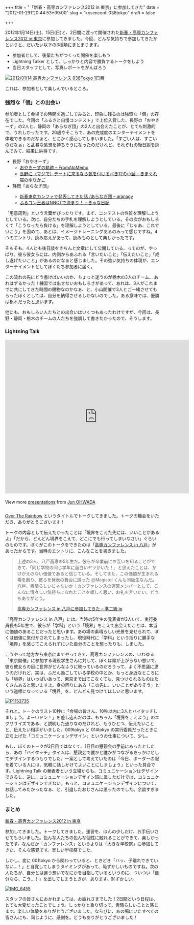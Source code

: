+++
title = "「新春・高専カンファレンス2012 in 東京」に参加してきた"
date = "2012-01-29T20:44:53+09:00"
slug = "kosenconf-038tokyo"
draft = false

+++

<p>2012年1月14日(土)、15日(日)と、2日間に渡って開催された<a href="http://kosenconf.jp/?038tokyo" title="新春・高専カンファレンス2012 in 東京 - 高専カンファレンス Wiki">新春・高専カンファレンス2012 in 東京</a>に参加してきました。今回、どんな気持ちで参加してきたかというと、だいたい以下の3種類にまとまります。</p>
<ul>
<li>参加者として、後輩たちがつくった開催を楽しもう</li>
<li>Lightning Talker として、しっかりと内容で勝負するトークをしよう</li>
<li>当日スタッフとして、写真レポートをがんばろう</li>
</ul>
<p><a href="http://www.flickr.com/photos/magurojp/6707986637/" title="2012/01/14 高専カンファレンス 038Tokyo 1日目 by magurojp, on Flickr"><img src="http://farm8.staticflickr.com/7170/6707986637_a0662761ea_z.jpg" alt="2012/01/14 高専カンファレンス 038Tokyo 1日目"></a></p>
<p>これは、参加者として楽しんでいるところ。</p>
<h3>強烈な「個」との出会い</h3>
<p>参加者として会場での時間を過ごしてみると、印象に残るのは強烈な「個」の存在でした。今回の「ふるさと自慢コンテスト」で上位入賞した、長野の「おやきーず」の2人と、静岡の「あらなぎ団」の2人と出会えたことが、とても刺激的で、うれしかったです。20歳やそこらで、あの完成度のエンターテイメントを体現できるのだなぁと、とにかく感心してしまいました。「すごい人は、すごいのだなぁ」と乱暴な感想を持ちそうになったのだけれど、それぞれの後日談を読んでみて、結果に納得です。</p>
<ul>
<li>長野「おやきーず」
<ul>
<li><a href="http://d.hatena.ne.jp/FromAtom/20120116/1326719141" title="おやきーずの軌跡｜kosenconf-038tokyo - FromAtoMemo">おやきーずの軌跡 &#8211; FromAtoMemo</a></li>
<li><a href="http://d.hatena.ne.jp/WhimsicalCat/20120117/p1" title="長野に（マジで）デートに来るなら気を付けるべき12の小話 - きまぐれ猫のゆりかご">長野に（マジで）デートに来るなら気を付けるべき12の小話 &#8211; きまぐれ猫のゆりかご</a></li>
</ul>
<li>静岡「あらなぎ団」</li>
<ul>
<li><a href="http://d.hatena.ne.jp/arng/20120119/1326981418" title="新春東京カンファで発表してきた話 /あらなぎ団 - aranagy">新春東京カンファで発表してきた話 /あらなぎ団 &#8211; aranagy</a></li>
<li><a href="http://kya7y.hatenablog.com/entry/2012/01/20/003914" title="ふるコン王者はNNCTで決まり！　[kosenconf-038tokyo] - きゃな日記">ふるコン王者はNNCTで決まり！ &#8211; きゃな日記</a></li>
</ul>
</ul>
<p>「用意周到」という言葉がぴったりです。まず、コンテストの性質を理解しようとしている。次に、自分たちの手札を理解しようとしている。その次がおもしろくて「こうなったら負ける」を理解しようとしている。最後に「じゃあ、これでいこう」を固めて、あとは、イメージトレーニングあるのみって感じですね。4つのエントリ、読み応えがあって、読みものとして楽しかったです。</p>
<p>そもそも、4人とも後日談をきちんと文章にして公開している、ってのが、やっぱり。彼ら彼女らには、内側からあふれる「言いたいこと」「伝えたいこと」「成し遂げたいこと」があるのだなぁと感じました。その強い気持ちの体現が、エンターテイメントとしてぼくたち参加者に届く。</p>
<p>この流れの先にどう書けばいいのか、ちょっと迷うのが栃木の3人のチーム… あれはずるかった！練習では出せないおもしろさがあって、あれは、3人がこれまでに共にしてきた時間の賜物なのかなぁ、と、小山開催で3人とご一緒させてもらったぼくとしては、自分を納得させるしかないのでした。ある意味では、優勝は栃木だったと思います。</p>
<p>他にも、おもしろい人たちとの出会いはいくつもあったわけですが、今回は、長野・静岡・栃木のチームの人たちを強調して書きたかったので、そうします。</p>
<h3>Lightning Talk</h3>
<div style="width:600px" id="__ss_11263709"><iframe src="http://www.slideshare.net/slideshow/embed_code/11263709" width="600" height="500" frameborder="0" marginwidth="0" marginheight="0" scrolling="no"></iframe> </p>
<div style="padding:5px 0 12px"> View more <a href="http://www.slideshare.net/" target="_blank">presentations</a> from <a href="http://www.slideshare.net/june29" target="_blank">Jun OHWADA</a> </div>
</p></div>
<p><a href="http://www.slideshare.net/june29/kosenconf-038tokyo" title="Over The Rainbow" target="_blank">Over The Rainbow</a> というタイトルでトークしてきました。トークの機会をいただき、ありがとうございます！</p>
<p>トークの内容として伝えたかったことは「境界をこえた先には、いいことがあるよ」「だから、どんどん境界をこえて、どこにでも行ってしまいなさい」ぐらいのものです。ぼくがこのトークをできたのは「<a href="http://june29.jp/2010/02/07/kosenconf-012hachinohe/" title="高専カンファレンス in 八戸に参加してきた - 準二級.jp">高専カンファレンス in 八戸</a>」があったからです。当時のエントリに、こんなことを書きました。</p>
<blockquote><p>
上述の3人、八戸高専の5年生だ。彼らが卒業前にお互いを知ることができて、「同じ学校の同じ学年に面白いヤツがいた！」と思えたことは、かけがえのない価値であると信じている。そしてまた、この価値が生まれる場を創り、彼らを発表の舞台に誘った @Magistol くんも同級生なんだ。八戸、素晴らしいじゃないか！カンファレンスの運営メンバーとして、こんなに清々しい気持ちになれたことを嬉しく思い、お礼を言いたい。どうもありがとう。</p>
<p><a class="quote" href="http://june29.jp/2010/02/07/kosenconf-012hachinohe/" title="高専カンファレンス in 八戸に参加してきた - 準二級.jp">高専カンファレンス in 八戸に参加してきた &#8211; 準二級.jp</a>
</p></blockquote>
<p>「高専カンファレンス in 八戸」には、当時の5年生の発表者が3人いて、実行委員長も5年生で、彼らが「学科」という「境界」をこえて出会えたことは、本当に価値のあることだったと思います。あの場の素晴らしい光景を見せられて、ぼくは価値に気付かされてしまったし、現役時代に「学科」という括りに勝手な「境界」を感じてこえられずにいた自分のことを想ったりも、しました。</p>
<p>こうやって地方から東京にまでやってきて、高専カンファレンスの、いわゆる「東京開催」に参加する現役学生さんに対して、ぼくは頭が上がらない想いで、彼ら彼女らの目に世界がどんなふうに映っているのだろうって、よく不思議に思うのだけれど、実は、ふだん過ごしている学校の中とか、もっと身近なところにも「境界」はいっぱいあって、東京まで出てこなくても、見つけられるものはたくさんあると思いますよ。身の回りにある「この先に、いいことがありそう」という道標になっている「境界」を、どんどん見つけてほしいと思います。</p>
<p><a href="http://www.flickr.com/photos/sora_h/6700073169/" title="P1153735 by sora_h, on Flickr"><img src="http://farm8.staticflickr.com/7014/6700073169_12e782ff0c_z.jpg" alt="P1153735"></a></p>
<p>それと。トークのラスト10秒に「会場の皆さん、10秒以内に3人とハイタッチしましょう。よーいドン！」を差し込んだのは、もちろん「境界をこえよう」のエクササイズである、と説明した通りなのだけれど、もうひとつ、伝えたいことと、伝えたい相手がいました。009tokyo と 014tokyo の実行委員だったときに立ち上げた「コミュニケーションデザイン」というお仕事について、少し。</p>
<p>もし、ぼくのトークが2日目ではなくて、1日目の懇親会の手前にあったとしたら、あの「ハイタッチ」タイムは、懇親会で誰かと誰かがつながるきっかけとしてデザインするつもりでした。一案として考えていたのは「今日、ボーダーの服を着ている人には、気軽に話しかけてよいことにしましょう」といった具合です。Lightning Talk の発表者という立場からも、コミュニケーションはデザインできるし、逆に、コミュニケーションデザイン班に属しただけでは、コミュニケーションはデザインできない。もっと、コミュニケーションデザインについて、お話してみたかったなぁ、と、引退したおじさんは思ったのでした。余談すぎました。</p>
<h3>まとめ</h3>
<p><a href="http://kosenconf.jp/?038tokyo" title="新春・高専カンファレンス2012 in 東京 - 高専カンファレンス Wiki">新春・高専カンファレンス2012 in 東京</a></p>
<p>参加してきました。トークしてきました。運営を、ほんの少しだけ、お手伝いさせてもらいました。色んな人たちの色んな個性に触れることができて、楽しかったです。なんだか「カンファレンス」というよりは「大きな学校祭」に参加してきた、そんな感覚です。楽しい学校祭でした。</p>
<p>しかし、変に 001tokyo から関わっていると、ときどき「ハッ、子離れできていない…！」と自覚してしまうタイミングがあって、恥ずかしいものですね。次の人たちが、自分とは違う想いでなにかを目指しているというのに、ついつい「自分なら、こう…！」を出してしまうときが、あります。恥ずかしい。</p>
<p><a href="http://www.flickr.com/photos/earth2001y/6701304075/" title="IMG_6455 by earth2001y, on Flickr"><img src="http://farm8.staticflickr.com/7032/6701304075_b7bb24c383_z.jpg" alt="IMG_6455"></a></p>
<p>スタッフの皆さんにおかれましては、お疲れさまでした！2日間という日程は、とても大変だったことでしょう。しっかりと乗り切って、素晴らしいことと感じます。楽しい体験をありがとうございました。ならびに、あの場にいたすべての皆さんにも、同じように、感謝を。どうもありがとうございました！</p>
